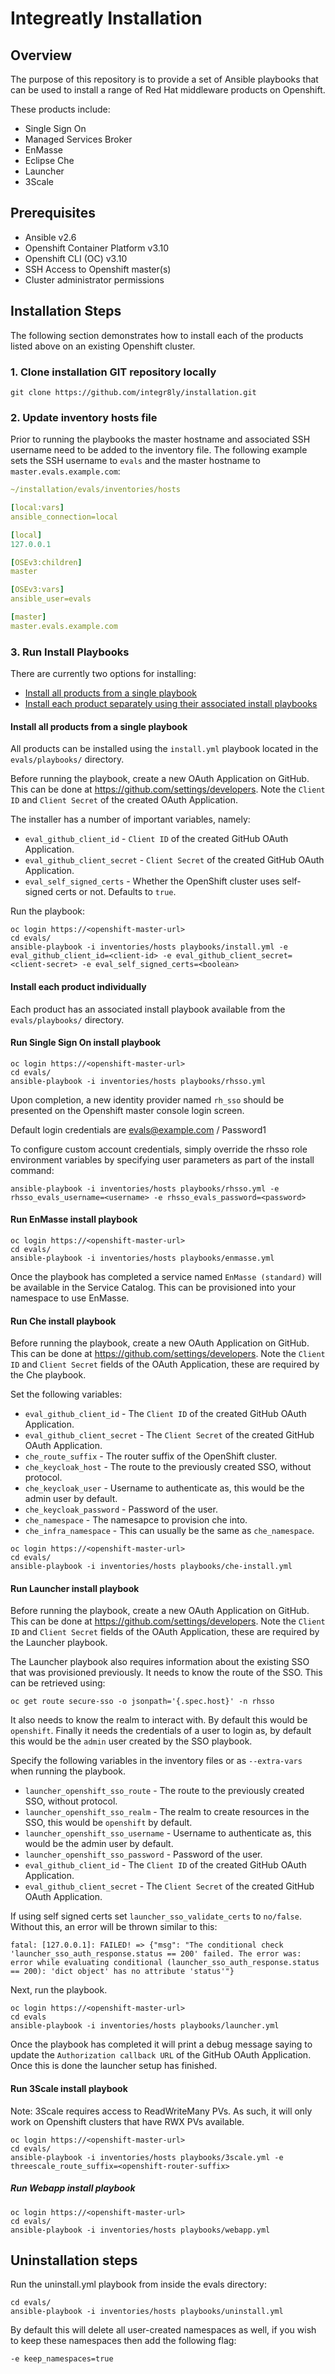 
# Integreatly Installation

## Overview

The purpose of this repository is to provide a set of Ansible playbooks that can be used to install a range of Red Hat middleware products on Openshift.

These products include:

* Single Sign On
* Managed Services Broker
* EnMasse
* Eclipse Che
* Launcher
* 3Scale

## Prerequisites

* Ansible v2.6
* Openshift Container Platform v3.10
* Openshift CLI (OC) v3.10
* SSH Access to Openshift master(s)
* Cluster administrator permissions

## Installation Steps

The following section demonstrates how to install each of the products listed above on an existing Openshift cluster.

### 1. Clone installation GIT repository locally

```shell
git clone https://github.com/integr8ly/installation.git
```

### 2. Update inventory hosts file

Prior to running the playbooks the master hostname and associated SSH username need to be added to the inventory file. The following example sets the SSH username to ```evals``` and the master hostname to ```master.evals.example.com```:

```yaml
~/installation/evals/inventories/hosts

[local:vars]
ansible_connection=local

[local]
127.0.0.1

[OSEv3:children]
master

[OSEv3:vars]
ansible_user=evals

[master]
master.evals.example.com
```

### 3. Run Install Playbooks

There are currently two options for installing:

* [Install all products from a single playbook](#install-all-products-from-a-single-playbook)
* [Install each product separately using their associated install playbooks](#install-each-product-individually)

#### Install all products from a single playbook

All products can be installed using the ```install.yml``` playbook located in the ```evals/playbooks/``` directory.

Before running the playbook, create a new OAuth Application on GitHub. This can
be done at https://github.com/settings/developers. Note the `Client ID` and `Client Secret` of the created
OAuth Application.

The installer has a number of important variables, namely:

* `eval_github_client_id` - `Client ID` of the created GitHub OAuth Application.
* `eval_github_client_secret` - `Client Secret` of the created GitHub OAuth Application.
* `eval_self_signed_certs` - Whether the OpenShift cluster uses self-signed certs or not. Defaults to `true`.

Run the playbook:

```shell
oc login https://<openshift-master-url>
cd evals/
ansible-playbook -i inventories/hosts playbooks/install.yml -e eval_github_client_id=<client-id> -e eval_github_client_secret=<client-secret> -e eval_self_signed_certs=<boolean>
```

#### Install each product individually

Each product has an associated install playbook available from the ```evals/playbooks/``` directory.

#### Run Single Sign On install playbook

```shell
oc login https://<openshift-master-url>
cd evals/
ansible-playbook -i inventories/hosts playbooks/rhsso.yml
```

Upon completion, a new identity provider named ```rh_sso``` should be presented on the Openshift master console login screen.

Default login credentials are evals@example.com / Password1

To configure custom account credentials, simply override the rhsso role environment variables by specifying user parameters as part of the install command:

```shell
ansible-playbook -i inventories/hosts playbooks/rhsso.yml -e rhsso_evals_username=<username> -e rhsso_evals_password=<password>
```

#### Run EnMasse install playbook

```shell
oc login https://<openshift-master-url>
cd evals/
ansible-playbook -i inventories/hosts playbooks/enmasse.yml
```

Once the playbook has completed a service named `EnMasse (standard)` will be available
in the Service Catalog. This can be provisioned into your namespace to use EnMasse.

#### Run Che install playbook

Before running the playbook, create a new OAuth Application on GitHub. This can
be done at https://github.com/settings/developers. Note the `Client ID` and
`Client Secret` fields of the OAuth Application, these are required by the Che
playbook.

Set the following variables:

* `eval_github_client_id` - The `Client ID` of the created GitHub OAuth Application.
* `eval_github_client_secret` - The `Client Secret` of the created GitHub OAuth Application.
* `che_route_suffix` - The router suffix of the OpenShift cluster.
* `che_keycloak_host` - The route to the previously created SSO, without protocol.
* `che_keycloak_user` - Username to authenticate as, this would be the admin user by default.
* `che_keycloak_password` - Password of the user.
* `che_namespace` - The namesapce to provision che into.
* `che_infra_namespace` - This can usually be the same as `che_namespace`.

```shell
oc login https://<openshift-master-url>
cd evals/
ansible-playbook -i inventories/hosts playbooks/che-install.yml
```

#### Run Launcher install playbook

Before running the playbook, create a new OAuth Application on GitHub. This can
be done at https://github.com/settings/developers. Note the `Client ID` and
`Client Secret` fields of the OAuth Application, these are required by the
Launcher playbook.

The Launcher playbook also requires information about the existing SSO that was
provisioned previously. It needs to know the route of the SSO. This can be
retrieved using:

```shell
oc get route secure-sso -o jsonpath='{.spec.host}' -n rhsso
```

It also needs to know the realm to interact with. By default this would be
`openshift`. Finally it needs the credentials of a user to login as, by default
this would be the `admin` user created by the SSO playbook.

Specify the following variables in the inventory files or as `--extra-vars` when
running the playbook.

* `launcher_openshift_sso_route` - The route to the previously created SSO, without protocol.
* `launcher_openshift_sso_realm` - The realm to create resources in the SSO, this would be `openshift` by default.
* `launcher_openshift_sso_username` - Username to authenticate as, this would be the admin user by default.
* `launcher_openshift_sso_password` - Password of the user.
* `eval_github_client_id` - The `Client ID` of the created GitHub OAuth Application.
* `eval_github_client_secret` - The `Client Secret` of the created GitHub OAuth Application.

If using self signed certs set `launcher_sso_validate_certs` to `no/false`.
Without this, an error will be thrown similar to this:

```
fatal: [127.0.0.1]: FAILED! => {"msg": "The conditional check 'launcher_sso_auth_response.status == 200' failed. The error was: error while evaluating conditional (launcher_sso_auth_response.status == 200): 'dict object' has no attribute 'status'"}
```

Next, run the playbook.

```shell
oc login https://<openshift-master-url>
cd evals
ansible-playbook -i inventories/hosts playbooks/launcher.yml
```

Once the playbook has completed it will print a debug message saying to update
the `Authorization callback URL` of the GitHub OAuth Application. Once this is
done the launcher setup has finished.

#### Run 3Scale install playbook

Note: 3Scale requires access to ReadWriteMany PVs. As such, it will only work on Openshift clusters that have RWX PVs available.

```shell
oc login https://<openshift-master-url>
cd evals/
ansible-playbook -i inventories/hosts playbooks/3scale.yml -e threescale_route_suffix=<openshift-router-suffix>
```

##### Run Webapp install playbook

```shell
oc login https://<openshift-master-url>
cd evals/
ansible-playbook -i inventories/hosts playbooks/webapp.yml
```

## Uninstallation steps

Run the uninstall.yml playbook from inside the evals directory:
```shell
cd evals/
ansible-playbook -i inventories/hosts playbooks/uninstall.yml
```

By default this will delete all user-created namespaces as well, if you wish to keep these namespaces then add the following flag:
```
-e keep_namespaces=true
```